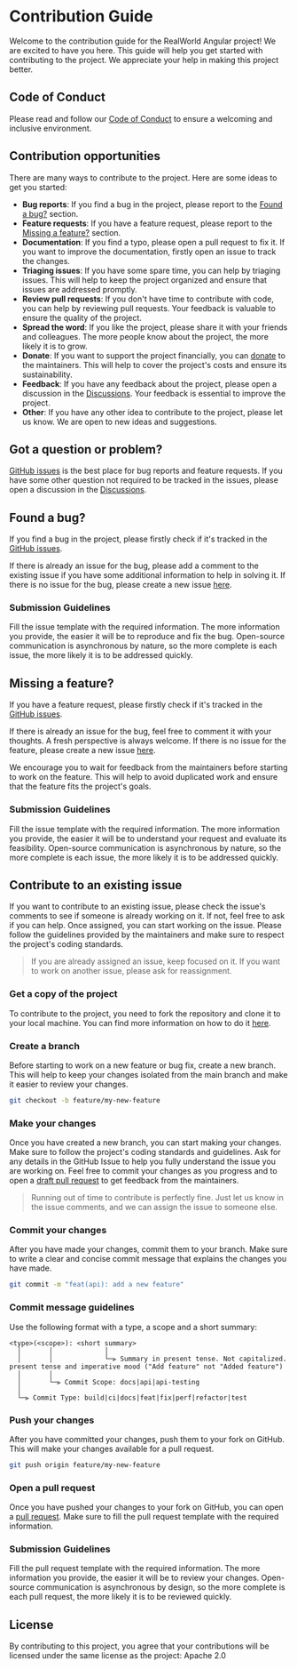 # Contribution Guide

Welcome to the contribution guide for the RealWorld Angular project! We are excited to have you here. This guide will help you get started with contributing to the project. We appreciate your help in making this project better.

## Code of Conduct

Please read and follow our [Code of Conduct](https://github.com/realworld-angular/realworld-angular-starter?tab=coc-ov-file) to ensure a welcoming and inclusive environment.

## Contribution opportunities

There are many ways to contribute to the project. Here are some ideas to get you started:

- **Bug reports**: If you find a bug in the project, please report to the [Found a bug?](#found-a-bug) section.
- **Feature requests**: If you have a feature request, please report to the [Missing a feature?](#missing-a-feature) section.
- **Documentation**: If you find a typo, please open a pull request to fix it. If you want to improve the documentation, firstly open an issue to track the changes.
- **Triaging issues**: If you have some spare time, you can help by triaging issues. This will help to keep the project organized and ensure that issues are addressed promptly.
- **Review pull requests**: If you don't have time to contribute with code, you can help by reviewing pull requests. Your feedback is valuable to ensure the quality of the project.
- **Spread the word**: If you like the project, please share it with your friends and colleagues. The more people know about the project, the more likely it is to grow.
- **Donate**: If you want to support the project financially, you can [donate](https://buymeacoffee.com/geromegrignon) to the maintainers. This will help to cover the project's costs and ensure its sustainability.
- **Feedback**: If you have any feedback about the project, please open a discussion in the [Discussions](https://github.com/orgs/realworld-angular/discussions). Your feedback is essential to improve the project.
- **Other**: If you have any other idea to contribute to the project, please let us know. We are open to new ideas and suggestions.

## Got a question or problem?

[GitHub issues](https://github.com/realworld-angular/realworld-angular-starter/issues) is the best place for bug reports and feature requests.
If you have some other question not required to be tracked in the issues, please open a discussion in the [Discussions](https://github.com/orgs/realworld-angular-starter/discussions).

## Found a bug?

If you find a bug in the project, please firstly check if it's tracked in the [GitHub issues](https://github.com/realworld-angular/realworld-angular-starter/issues).

If there is already an issue for the bug, please add a comment to the existing issue if you have some additional information to help in solving it.
If there is no issue for the bug, please create a new issue [here](https://github.com/realworld-angular/realworld-angular-starter/issues/new/choose).

### Submission Guidelines

Fill the issue template with the required information. The more information you provide, the easier it will be to reproduce and fix the bug.
Open-source communication is asynchronous by nature, so the more complete is each issue, the more likely it is to be addressed quickly.

## Missing a feature?

If you have a feature request, please firstly check if it's tracked in the [GitHub issues](https://github.com/realworld-angular/realworld-angular-starter/issues).

If there is already an issue for the bug, feel free to comment it with your thoughts. A fresh perspective is always welcome.
If there is no issue for the feature, please create a new issue [here](https://github.com/realworld-angular/realworld-angular-starter/issues/new/choose).

We encourage you to wait for feedback from the maintainers before starting to work on the feature. This will help to avoid duplicated work and ensure that the feature fits the project's goals.

### Submission Guidelines

Fill the issue template with the required information. The more information you provide, the easier it will be to understand your request and evaluate its feasibility.
Open-source communication is asynchronous by nature, so the more complete is each issue, the more likely it is to be addressed quickly.

## Contribute to an existing issue

If you want to contribute to an existing issue, please check the issue's comments to see if someone is already working on it. If not, feel free to ask if you can help.
Once assigned, you can start working on the issue. Please follow the guidelines provided by the maintainers and make sure to respect the project's coding standards.

> If you are already assigned an issue, keep focused on it. If you want to work on another issue, please ask for reassignment.

### Get a copy of the project

To contribute to the project, you need to fork the repository and clone it to your local machine. You can find more information on how to do it [here](https://docs.github.com/en/get-started/quickstart/fork-a-repo).

### Create a branch

Before starting to work on a new feature or bug fix, create a new branch. This will help to keep your changes isolated from the main branch and make it easier to review your changes.

```bash
git checkout -b feature/my-new-feature
```

### Make your changes

Once you have created a new branch, you can start making your changes. Make sure to follow the project's coding standards and guidelines.
Ask for any details in the GitHub Issue to help you fully understand the issue you are working on.
Feel free to commit your changes as you progress and to open a [draft pull request](https://github.blog/2019-02-14-introducing-draft-pull-requests/) to get feedback from the maintainers.

> Running out of time to contribute is perfectly fine. Just let us know in the issue comments, and we can assign the issue to someone else.

### Commit your changes

After you have made your changes, commit them to your branch. Make sure to write a clear and concise commit message that explains the changes you have made.

```bash
git commit -m "feat(api): add a new feature"
```

### Commit message guidelines

Use the following format with a type, a scope and a short summary:

```
<type>(<scope>): <short summary>
  │       │             │
  │       │             └─⫸ Summary in present tense. Not capitalized. present tense and imperative mood ("Add feature" not "Added feature")
  │       │
  │       └─⫸ Commit Scope: docs|api|api-testing
  │
  └─⫸ Commit Type: build|ci|docs|feat|fix|perf|refactor|test
```


### Push your changes

After you have committed your changes, push them to your fork on GitHub. This will make your changes available for a pull request.

```bash
git push origin feature/my-new-feature
```

### Open a pull request

Once you have pushed your changes to your fork on GitHub, you can open a [pull request](https://github.com/realworld-angular/realworld-angular-starter/pulls). Make sure to fill the pull request template with the required information.

### Submission Guidelines

Fill the pull request template with the required information. The more information you provide, the easier it will be to review your changes.
Open-source communication is asynchronous by design, so the more complete is each pull request, the more likely it is to be reviewed quickly.

## License

By contributing to this project, you agree that your contributions will be licensed under the same license as the project: Apache 2.0
